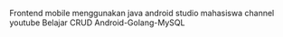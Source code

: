 Frontend mobile menggunakan java android studio mahasiswa channel youtube Belajar CRUD Android-Golang-MySQL
